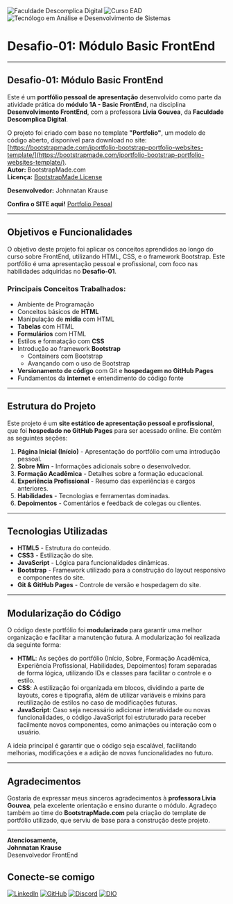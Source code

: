 ![Faculdade Descomplica Digital](https://img.shields.io/badge/Faculdade%20Descomplica%20Digital-4CAF50?style=for-the-badge&logo=dio&logoColor=white) 
![Curso EAD](https://img.shields.io/badge/Curso%20EAD-4CAF50?style=for-the-badge&logo=education&logoColor=white) 
![Tecnólogo em Análise e Desenvolvimento de Sistemas](https://img.shields.io/badge/Tecn%C3%B3logo%20em%20An%C3%A1lise%20e%20Desenvolvimento%20de%20Sistemas-4CAF50?style=for-the-badge&logoColor=white)

# Desafio-01: Módulo Basic FrontEnd

---

## Desafio-01: Módulo Basic FrontEnd

Este é um **portfólio pessoal de apresentação** desenvolvido como parte da atividade prática do **módulo 1A - Basic FrontEnd**, na disciplina **Desenvolvimento FrontEnd**, com a professora **Livia Gouvea**, da **Faculdade Descomplica Digital**.

O projeto foi criado com base no template **"Portfolio"**, um modelo de código aberto, disponível para download no site:  
[https://bootstrapmade.com/iportfolio-bootstrap-portfolio-websites-template/](https://bootstrapmade.com/iportfolio-bootstrap-portfolio-websites-template/).  
**Autor:** BootstrapMade.com  
**Licença:** [BootstrapMade License](https://bootstrapmade.com/license/)

**Desenvolvedor:** Johnnatan Krause

**Confira o SITE aqui!** [Portfolio Pesoal](https://johnnatankrause.github.io/Portifolio/)

---

## Objetivos e Funcionalidades

O objetivo deste projeto foi aplicar os conceitos aprendidos ao longo do curso sobre FrontEnd, utilizando HTML, CSS, e o framework Bootstrap. Este portfólio é uma apresentação pessoal e profissional, com foco nas habilidades adquiridas no **Desafio-01**.

### Principais Conceitos Trabalhados:

- Ambiente de Programação
- Conceitos básicos de **HTML**
- Manipulação de **mídia** com HTML
- **Tabelas** com HTML
- **Formulários** com HTML
- Estilos e formatação com **CSS**
- Introdução ao framework **Bootstrap**
  - Containers com Bootstrap
  - Avançando com o uso de Bootstrap
- **Versionamento de código** com Git e **hospedagem no GitHub Pages**
- Fundamentos da **internet** e entendimento do código fonte

---

## Estrutura do Projeto

Este projeto é um **site estático de apresentação pessoal e profissional**, que foi **hospedado no GitHub Pages** para ser acessado online. Ele contém as seguintes seções:

1. **Página Inicial (Início)** - Apresentação do portfólio com uma introdução pessoal.
2. **Sobre Mim** - Informações adicionais sobre o desenvolvedor.
3. **Formação Acadêmica** - Detalhes sobre a formação educacional.
4. **Experiência Profissional** - Resumo das experiências e cargos anteriores.
5. **Habilidades** - Tecnologias e ferramentas dominadas.
6. **Depoimentos** - Comentários e feedback de colegas ou clientes.

---

## Tecnologias Utilizadas

- **HTML5** - Estrutura do conteúdo.
- **CSS3** - Estilização do site.
- **JavaScript** - Lógica para funcionalidades dinâmicas.
- **Bootstrap** - Framework utilizado para a construção do layout responsivo e componentes do site.
- **Git & GitHub Pages** - Controle de versão e hospedagem do site.

---

## Modularização do Código

O código deste portfólio foi **modularizado** para garantir uma melhor organização e facilitar a manutenção futura. A modularização foi realizada da seguinte forma:

- **HTML**: As seções do portfólio (Início, Sobre, Formação Acadêmica, Experiência Profissional, Habilidades, Depoimentos) foram separadas de forma lógica, utilizando IDs e classes para facilitar o controle e o estilo.
- **CSS**: A estilização foi organizada em blocos, dividindo a parte de layouts, cores e tipografia, além de utilizar variáveis e mixins para reutilização de estilos no caso de modificações futuras.
- **JavaScript**: Caso seja necessário adicionar interatividade ou novas funcionalidades, o código JavaScript foi estruturado para receber facilmente novos componentes, como animações ou interação com o usuário.

A ideia principal é garantir que o código seja escalável, facilitando melhorias, modificações e a adição de novas funcionalidades no futuro.

---

## Agradecimentos

Gostaria de expressar meus sinceros agradecimentos à **professora Livia Gouvea**, pela excelente orientação e ensino durante o módulo. Agradeço também ao time do **BootstrapMade.com** pela criação do template de portfólio utilizado, que serviu de base para a construção deste projeto.

---

**Atenciosamente,**  
**Johnnatan Krause**  
Desenvolvedor FrontEnd  
## Conecte-se comigo

[![LinkedIn](https://img.shields.io/badge/LinkedIn-0077B5?style=for-the-badge&logo=linkedin&logoColor=white)](https://www.linkedin.com/in/johnnatankrause/)
[![GitHub](https://img.shields.io/badge/GitHub-100000?style=for-the-badge&logo=github&logoColor=white)](https://github.com/JohnnatanKrause) 
[![Discord](https://img.shields.io/badge/Discord-7289DA?style=for-the-badge&logo=discord&logoColor=white)](https://discord.com/channels/@johnnatankrause/)
[![DIO](https://img.shields.io/badge/DIO-0000FF?style=for-the-badge&logo=digitalocean&logoColor=white)](https://www.dio.me/users/johnnatankrause)
